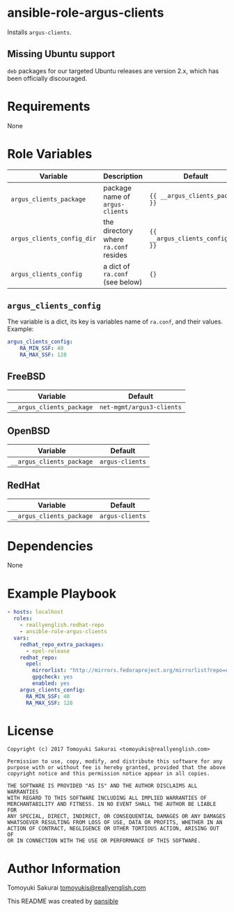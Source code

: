 # ansible-role-argus-clients

Installs `argus-clients`.

## Missing Ubuntu support

`deb` packages for our targeted Ubuntu releases are version 2.x, which has been
officially discouraged.

# Requirements

None

# Role Variables

| Variable | Description | Default |
|----------|-------------|---------|
| `argus_clients_package` | package name of `argus-clients` | `{{ __argus_clients_package }}` |
| `argus_clients_config_dir` | the directory where `ra.conf` resides | `{{ __argus_clients_config_dir }}` |
| `argus_clients_config` | a dict of `ra.conf` (see below) | `{}` |

## `argus_clients_config`

The variable is a dict, its key is variables name of `ra.conf`, and their values. Example:


```yaml
argus_clients_config:
    RA_MIN_SSF: 40
    RA_MAX_SSF: 128
```

## FreeBSD

| Variable | Default |
|----------|---------|
| `__argus_clients_package` | `net-mgmt/argus3-clients` |

## OpenBSD

| Variable | Default |
|----------|---------|
| `__argus_clients_package` | `argus-clients` |

## RedHat

| Variable | Default |
|----------|---------|
| `__argus_clients_package` | `argus-clients` |

# Dependencies

None

# Example Playbook

```yaml
- hosts: localhost
  roles:
    - reallyenglish.redhat-repo
    - ansible-role-argus-clients
  vars:
    redhat_repo_extra_packages:
      - epel-release
    redhat_repo:
      epel:
        mirrorlist: "http://mirrors.fedoraproject.org/mirrorlist?repo=epel-{{ ansible_distribution_major_version }}&arch={{ ansible_architecture }}"
        gpgcheck: yes
        enabled: yes
    argus_clients_config:
      RA_MIN_SSF: 40
      RA_MAX_SSF: 128
```

# License

```
Copyright (c) 2017 Tomoyuki Sakurai <tomoyukis@reallyenglish.com>

Permission to use, copy, modify, and distribute this software for any
purpose with or without fee is hereby granted, provided that the above
copyright notice and this permission notice appear in all copies.

THE SOFTWARE IS PROVIDED "AS IS" AND THE AUTHOR DISCLAIMS ALL WARRANTIES
WITH REGARD TO THIS SOFTWARE INCLUDING ALL IMPLIED WARRANTIES OF
MERCHANTABILITY AND FITNESS. IN NO EVENT SHALL THE AUTHOR BE LIABLE FOR
ANY SPECIAL, DIRECT, INDIRECT, OR CONSEQUENTIAL DAMAGES OR ANY DAMAGES
WHATSOEVER RESULTING FROM LOSS OF USE, DATA OR PROFITS, WHETHER IN AN
ACTION OF CONTRACT, NEGLIGENCE OR OTHER TORTIOUS ACTION, ARISING OUT OF
OR IN CONNECTION WITH THE USE OR PERFORMANCE OF THIS SOFTWARE.
```

# Author Information

Tomoyuki Sakurai <tomoyukis@reallyenglish.com>

This README was created by [qansible](https://github.com/trombik/qansible)
